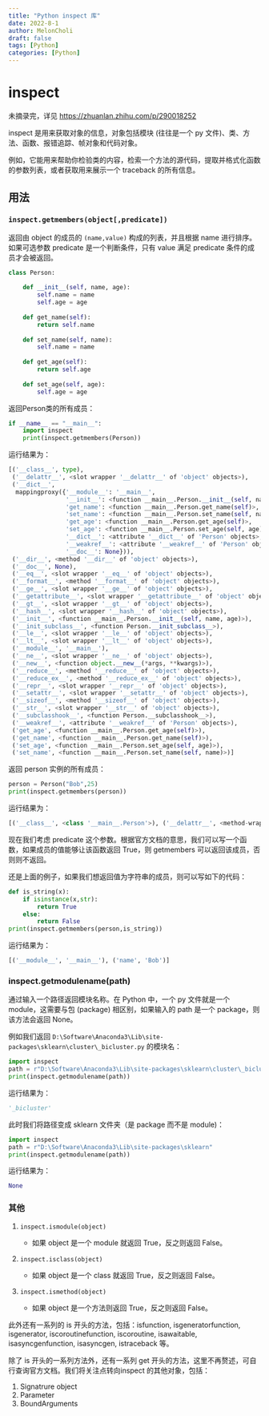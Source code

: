 ```yaml
---
title: "Python inspect 库"
date: 2022-8-1
author: MelonCholi
draft: false
tags: [Python]
categories: [Python]
---
```


# inspect

未摘录完，详见 https://zhuanlan.zhihu.com/p/290018252

inspect 是用来获取对象的信息，对象包括模块 (往往是一个 py 文件)、类、方法、函数、报错追踪、帧对象和代码对象。

例如，它能用来帮助你检验类的内容，检索一个方法的源代码，提取并格式化函数的参数列表，或者获取用来展示一个 traceback 的所有信息。

## 用法

### `inspect.getmembers(object[,predicate])`

返回由 object 的成员的 `(name,value)` 构成的列表，并且根据 name 进行排序。如果可选参数 predicate 是一个判断条件，只有 value 满足 predicate 条件的成员才会被返回。

```python
class Person:
    
    def __init__(self, name, age):
        self.name = name
        self.age = age
    
    def get_name(self):
        return self.name
    
    def set_name(self, name):
        self.name = name
    
    def get_age(self):
        return self.age
    
    def set_age(self, age):
        self.age = age
```

返回Person类的所有成员：

```python
if __name__ == "__main__":
    import inspect
    print(inspect.getmembers(Person))
```

运行结果为：

```python
[('__class__', type),
 ('__delattr__', <slot wrapper '__delattr__' of 'object' objects>),
 ('__dict__',
  mappingproxy({'__module__': '__main__',
                '__init__': <function __main__.Person.__init__(self, name, age)>,
                'get_name': <function __main__.Person.get_name(self)>,
                'set_name': <function __main__.Person.set_name(self, name)>,
                'get_age': <function __main__.Person.get_age(self)>,
                'set_age': <function __main__.Person.set_age(self, age)>,
                '__dict__': <attribute '__dict__' of 'Person' objects>,
                '__weakref__': <attribute '__weakref__' of 'Person' objects>,
                '__doc__': None})),
 ('__dir__', <method '__dir__' of 'object' objects>),
 ('__doc__', None),
 ('__eq__', <slot wrapper '__eq__' of 'object' objects>),
 ('__format__', <method '__format__' of 'object' objects>),
 ('__ge__', <slot wrapper '__ge__' of 'object' objects>),
 ('__getattribute__', <slot wrapper '__getattribute__' of 'object' objects>),
 ('__gt__', <slot wrapper '__gt__' of 'object' objects>),
 ('__hash__', <slot wrapper '__hash__' of 'object' objects>),
 ('__init__', <function __main__.Person.__init__(self, name, age)>),
 ('__init_subclass__', <function Person.__init_subclass__>),
 ('__le__', <slot wrapper '__le__' of 'object' objects>),
 ('__lt__', <slot wrapper '__lt__' of 'object' objects>),
 ('__module__', '__main__'),
 ('__ne__', <slot wrapper '__ne__' of 'object' objects>),
 ('__new__', <function object.__new__(*args, **kwargs)>),
 ('__reduce__', <method '__reduce__' of 'object' objects>),
 ('__reduce_ex__', <method '__reduce_ex__' of 'object' objects>),
 ('__repr__', <slot wrapper '__repr__' of 'object' objects>),
 ('__setattr__', <slot wrapper '__setattr__' of 'object' objects>),
 ('__sizeof__', <method '__sizeof__' of 'object' objects>),
 ('__str__', <slot wrapper '__str__' of 'object' objects>),
 ('__subclasshook__', <function Person.__subclasshook__>),
 ('__weakref__', <attribute '__weakref__' of 'Person' objects>),
 ('get_age', <function __main__.Person.get_age(self)>),
 ('get_name', <function __main__.Person.get_name(self)>),
 ('set_age', <function __main__.Person.set_age(self, age)>),
 ('set_name', <function __main__.Person.set_name(self, name)>)]
```

返回 person 实例的所有成员：

```python
person = Person("Bob",25)
print(inspect.getmembers(person))
```

运行结果为：

```python
[('__class__', <class '__main__.Person'>), ('__delattr__', <method-wrapper '__delattr__' of Person object at 0x000001FB2AA52B88>), ('__dict__', {'name': 'Bob', 'age': 25}), ('__dir__', <built-in method __dir__ of Person object at 0x000001FB2AA52B88>), ('__doc__', None), ('__eq__', <method-wrapper '__eq__' of Person object at 0x000001FB2AA52B88>), ('__format__', <built-in method __format__ of Person object at 0x000001FB2AA52B88>), ('__ge__', <method-wrapper '__ge__' of Person object at 0x000001FB2AA52B88>), ('__getattribute__', <method-wrapper '__getattribute__' of Person object at 0x000001FB2AA52B88>), ('__gt__', <method-wrapper '__gt__' of Person object at 0x000001FB2AA52B88>), ('__hash__', <method-wrapper '__hash__' of Person object at 0x000001FB2AA52B88>), ('__init__', <bound method Person.__init__ of <__main__.Person object at 0x000001FB2AA52B88>>), ('__init_subclass__', <built-in method __init_subclass__ of type object at 0x000001FB2903C508>), ('__le__', <method-wrapper '__le__' of Person object at 0x000001FB2AA52B88>), ('__lt__', <method-wrapper '__lt__' of Person object at 0x000001FB2AA52B88>), ('__module__', '__main__'), ('__ne__', <method-wrapper '__ne__' of Person object at 0x000001FB2AA52B88>), ('__new__', <built-in method __new__ of type object at 0x00007FFE21D67B30>), ('__reduce__', <built-in method __reduce__ of Person object at 0x000001FB2AA52B88>), ('__reduce_ex__', <built-in method __reduce_ex__ of Person object at 0x000001FB2AA52B88>), ('__repr__', <method-wrapper '__repr__' of Person object at 0x000001FB2AA52B88>), ('__setattr__', <method-wrapper '__setattr__' of Person object at 0x000001FB2AA52B88>), ('__sizeof__', <built-in method __sizeof__ of Person object at 0x000001FB2AA52B88>), ('__str__', <method-wrapper '__str__' of Person object at 0x000001FB2AA52B88>), ('__subclasshook__', <built-in method __subclasshook__ of type object at 0x000001FB2903C508>), ('__weakref__', None), ('age', 25), ('get_age', <bound method Person.get_age of <__main__.Person object at 0x000001FB2AA52B88>>), ('get_name', <bound method Person.get_name of <__main__.Person object at 0x000001FB2AA52B88>>), ('name', 'Bob'), ('set_age', <bound method Person.set_age of <__main__.Person object at 0x000001FB2AA52B88>>), ('set_name', <bound method Person.set_name of <__main__.Person object at 0x000001FB2AA52B88>>)]
```

现在我们考虑 predicate 这个参数。根据官方文档的意思，我们可以写一个函数，如果成员的值能够让该函数返回 True，则 getmembers 可以返回该成员，否则则不返回。

还是上面的例子，如果我们想返回值为字符串的成员，则可以写如下的代码：

```python
def is_string(x):
    if isinstance(x,str):
        return True
    else:
        return False
print(inspect.getmembers(person,is_string))
```

运行结果为：

```python
[('__module__', '__main__'), ('name', 'Bob')]
```

### inspect.getmodulename(path)

通过输入一个路径返回模块名称。在 Python 中，一个 py 文件就是一个 module，这需要与包 (package) 相区别，如果输入的 path 是一个 package，则该方法会返回 None。

例如我们返回 `D:\Software\Anaconda3\Lib\site-packages\sklearn\cluster\_bicluster.py` 的模块名：

```python
import inspect
path = r"D:\Software\Anaconda3\Lib\site-packages\sklearn\cluster\_bicluster.py"
print(inspect.getmodulename(path))
```

运行结果为：

```python
'_bicluster'
```

此时我们将路径变成 sklearn 文件夹（是 package 而不是 module)：

```python
import inspect
path = r"D:\Software\Anaconda3\Lib\site-packages\sklearn"
print(inspect.getmodulename(path))
```

运行结果为：

```python
None
```

### 其他

1. `inspect.ismodule(object)`
   - 如果 object 是一个 module 就返回 True，反之则返回 False。
2. `inspect.isclass(object)`
   - 如果 object 是一个 class 就返回 True，反之则返回 False。

3. `inspect.ismethod(object)`
   - 如果 object 是一个方法则返回 True，反之则返回 False。

此外还有一系列的 is 开头的方法，包括：isfunction, isgeneratorfunction, isgenerator, iscoroutinefunction, iscoroutine, isawaitable, isasyncgenfunction, isasyncgen, istraceback 等。

除了 is 开头的一系列方法外，还有一系列 get 开头的方法，这里不再赘述，可自行查询官方文档。我们将关注点转向inspect 的其他对象，包括：

1. Signatrure object
2. Parameter
3. BoundArguments
